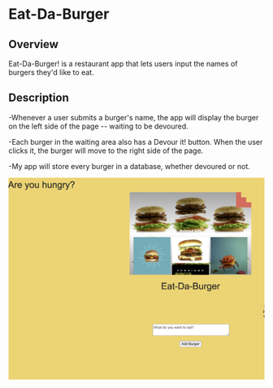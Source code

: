 # Eat-Da-Burger

## Overview
Eat-Da-Burger! is a restaurant app that lets users input the names of burgers they'd like to eat.


## Description
-Whenever a user submits a burger's name, the app will display the burger on the left side of the page -- waiting to be devoured.


-Each burger in the waiting area also has a Devour it! button. When the user clicks it, the burger will move to the right side of the page.


-My app will store every burger in a database, whether devoured or not.

![Note Taker](burgery.png)